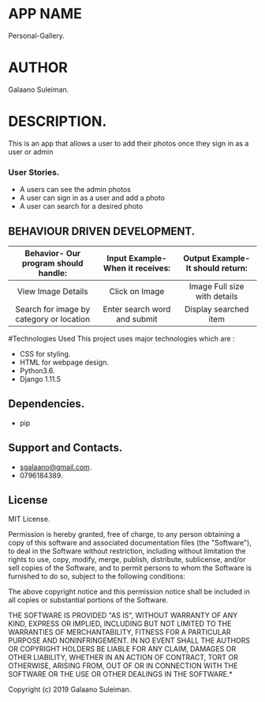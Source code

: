 # APP NAME
Personal-Gallery.
# AUTHOR
Galaano Suleiman.

# DESCRIPTION.
This is an app that allows a user to add their photos once they sign in as a user or admin

### User Stories.
- A users can see the admin photos
- A user can sign in as a user and add a photo
- A user can search for a desired photo


## BEHAVIOUR DRIVEN DEVELOPMENT.

| Behavior- Our program should handle: | Input Example- When it receives: | Output Example- It should return: |
| :-------------: | :-------------: | :-------------: |
| View Image Details | Click on Image  | Image Full size with details |
| Search for image by category or location | Enter search word and submit | Display searched item | 

#Technologies Used
This project uses major technologies which are :
- CSS for styling.
- HTML for webpage design.
- Python3.6.
- Django 1.11.5

## Dependencies.
- pip

## Support and Contacts.
 - sgalaano@gmail.com.
 - 0796184389.

## License
 MIT License.

Permission is hereby granted, free of charge, to any person obtaining a copy of this software and associated documentation files (the "Software"), to deal in the Software without restriction, including without limitation the rights to use, copy, modify, merge, publish, distribute, sublicense, and/or sell copies of the Software, and to permit persons to whom the Software is furnished to do so, subject to the following conditions:

The above copyright notice and this permission notice shall be included in all copies or substantial portions of the Software.

THE SOFTWARE IS PROVIDED "AS IS", WITHOUT WARRANTY OF ANY KIND, EXPRESS OR IMPLIED, INCLUDING BUT NOT LIMITED TO THE WARRANTIES OF MERCHANTABILITY, FITNESS FOR A PARTICULAR PURPOSE AND NONINFRINGEMENT. IN NO EVENT SHALL THE AUTHORS OR COPYRIGHT HOLDERS BE LIABLE FOR ANY CLAIM, DAMAGES OR OTHER LIABILITY, WHETHER IN AN ACTION OF CONTRACT, TORT OR OTHERWISE, ARISING FROM, OUT OF OR IN CONNECTION WITH THE SOFTWARE OR THE USE OR OTHER DEALINGS IN THE SOFTWARE.*

Copyright (c) 2019 Galaano Suleiman.